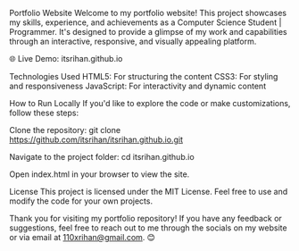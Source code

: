 Portfolio Website
Welcome to my portfolio website! This project showcases my skills, experience, and achievements as a Computer Science Student | Programmer. It's designed to provide a glimpse of my work and capabilities through an interactive, responsive, and visually appealing platform.

🌐 Live Demo: itsrihan.github.io

Technologies Used
HTML5: For structuring the content
CSS3: For styling and responsiveness
JavaScript: For interactivity and dynamic content

How to Run Locally
If you'd like to explore the code or make customizations, follow these steps:

Clone the repository:
git clone https://github.com/itsrihan/itsrihan.github.io.git  

Navigate to the project folder:
cd itsrihan.github.io
 
Open index.html in your browser to view the site.

License
This project is licensed under the MIT License.
Feel free to use and modify the code for your own projects.

Thank you for visiting my portfolio repository! If you have any feedback or suggestions, feel free to reach out to me through the socials on my website or via email at 110xrihan@gmail.com. 😊
